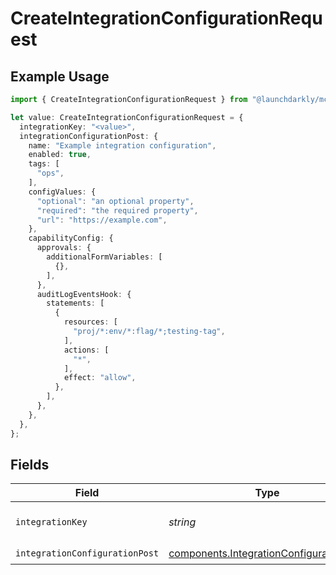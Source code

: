 # CreateIntegrationConfigurationRequest

## Example Usage

```typescript
import { CreateIntegrationConfigurationRequest } from "@launchdarkly/mcp-server/models/operations";

let value: CreateIntegrationConfigurationRequest = {
  integrationKey: "<value>",
  integrationConfigurationPost: {
    name: "Example integration configuration",
    enabled: true,
    tags: [
      "ops",
    ],
    configValues: {
      "optional": "an optional property",
      "required": "the required property",
      "url": "https://example.com",
    },
    capabilityConfig: {
      approvals: {
        additionalFormVariables: [
          {},
        ],
      },
      auditLogEventsHook: {
        statements: [
          {
            resources: [
              "proj/*:env/*:flag/*;testing-tag",
            ],
            actions: [
              "*",
            ],
            effect: "allow",
          },
        ],
      },
    },
  },
};
```

## Fields

| Field                                                                                              | Type                                                                                               | Required                                                                                           | Description                                                                                        |
| -------------------------------------------------------------------------------------------------- | -------------------------------------------------------------------------------------------------- | -------------------------------------------------------------------------------------------------- | -------------------------------------------------------------------------------------------------- |
| `integrationKey`                                                                                   | *string*                                                                                           | :heavy_check_mark:                                                                                 | The integration key                                                                                |
| `integrationConfigurationPost`                                                                     | [components.IntegrationConfigurationPost](../../models/components/integrationconfigurationpost.md) | :heavy_check_mark:                                                                                 | N/A                                                                                                |